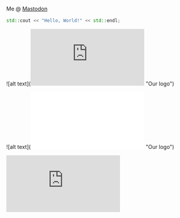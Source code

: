 Me @ <a rel="me" href="https://mastodon.online/@aquadogus">Mastodon</a>
```c++
std::cout << "Hello, World!" << std::endl;
```

![alt text](![alt text](https://kentglenn.github.io/images/logo.pdf "Our logo") "Our logo")


![alt text](![alt text](images/logo.pdf "Our logo") "Our logo")

![image](https://kentglenn.github.io/images/logo.pdf)
